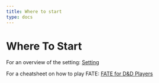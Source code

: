 ```yaml
---
title: Where to start
type: docs
---
```


# Where To Start

For an overview of the setting: [Setting](./docs/setting/)

For a cheatsheet on how to play FATE: [FATE for D&D Players](./docs/fate-for-dnd-players)


